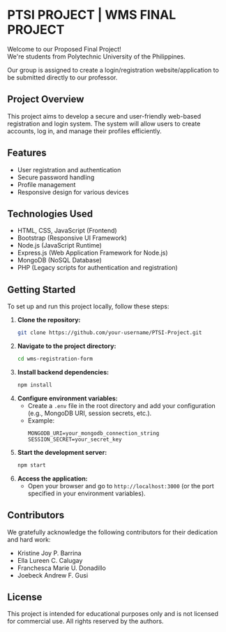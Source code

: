 # PTSI PROJECT | WMS FINAL PROJECT

Welcome to our Proposed Final Project!  
We're students from Polytechnic University of the Philippines.

Our group is assigned to create a login/registration website/application to be submitted directly to our professor.

## Project Overview

This project aims to develop a secure and user-friendly web-based registration and login system. The system will allow users to create accounts, log in, and manage their profiles efficiently.

## Features

- User registration and authentication
- Secure password handling
- Profile management
- Responsive design for various devices

## Technologies Used

- HTML, CSS, JavaScript (Frontend)
- Bootstrap (Responsive UI Framework)
- Node.js (JavaScript Runtime)
- Express.js (Web Application Framework for Node.js)
- MongoDB (NoSQL Database)
- PHP (Legacy scripts for authentication and registration)

## Getting Started

To set up and run this project locally, follow these steps:

1. **Clone the repository:**
   ```bash
   git clone https://github.com/your-username/PTSI-Project.git
   ```
2. **Navigate to the project directory:**
   ```bash
   cd wms-registration-form
   ```
3. **Install backend dependencies:**
   ```bash
   npm install
   ```
4. **Configure environment variables:**
   - Create a `.env` file in the root directory and add your configuration (e.g., MongoDB URI, session secrets, etc.).
   - Example:
     ```env
     MONGODB_URI=your_mongodb_connection_string
     SESSION_SECRET=your_secret_key
     ```
5. **Start the development server:**
   ```bash
   npm start
   ```
6. **Access the application:**
   - Open your browser and go to `http://localhost:3000` (or the port specified in your environment variables).

## Contributors

We gratefully acknowledge the following contributors for their dedication and hard work:

- Kristine Joy P. Barrina
- Ella Lureen C. Calugay
- Franchesca Marie U. Donadillo
- Joebeck Andrew F. Gusi

## License

This project is intended for educational purposes only and is not licensed for commercial use. All rights reserved by the authors.

